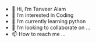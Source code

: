 - 👋 Hi, I’m Tanveer Alam
- 👀 I’m interested in Coding
- 🌱 I’m currently learning python
- 💞️ I’m looking to collaborate on ...
- 📫 How to reach me ...

<!---
tanveer97082/tanveer97082 is a ✨ special ✨ repository because its `README.md` (this file) appears on your GitHub profile.
You can click the Preview link to take a look at your changes.
--->

